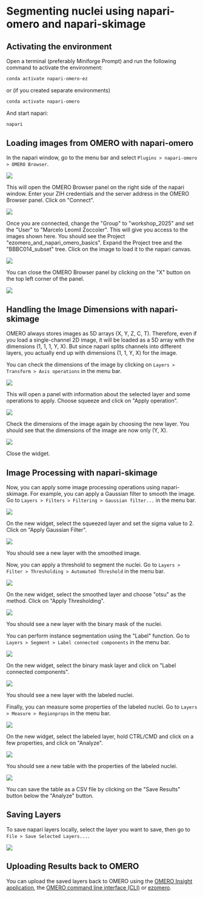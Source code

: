 # Segmenting nuclei using napari-omero and napari-skimage

## Activating the environment

Open a terminal (preferably Miniforge Prompt) and run the following command to activate the environment:

```bash
conda activate napari-omero-ez
```
or (if you created separate environments)
```bash
conda activate napari-omero
```

And start napari:

```bash
napari
```

## Loading images from OMERO with napari-omero

In the napari window, go to the menu bar and select `Plugins > napari-omero > OMERO Browser`.

![](../screenshots/napari_omero_1.png)


This will open the OMERO Browser panel on the right side of the napari window. Enter your ZIH credentials and the server address in the OMERO Browser panel. Click on "Connect".

![](../screenshots/napari_omero_2.png)

Once you are connected, change the "Group" to "workshop_2025" and set the "User" to "Marcelo Leomil Zoccoler". This will give you access to the images shown here. You should see the Project "ezomero_and_napari_omero_basics". Expand the Project tree and the "BBBC014_subset" tree. Click on the image to load it to the napari canvas.

![](../screenshots/napari_omero_3.gif)

You can close the OMERO Browser panel by clicking on the "X" button on the top left corner of the panel. 

![](../screenshots/napari_omero_4.png)


## Handling the Image Dimensions with napari-skimage

OMERO always stores images as 5D arrays (X, Y, Z, C, T). Therefore, even if you load a single-channel 2D image, it will be loaded as a 5D array with the dimensions (1, 1, 1, Y, X). But since napari splits channels into different layers, you actually end up with dimensions (1, 1, Y, X) for the image.

You can check the dimensions of the image by clicking on `Layers > Transform > Axis operations` in the menu bar. 

![](../screenshots/napari_skimage_1.png)

This will open a panel with information about the selected layer and some operations to apply. Choose squeeze and click on "Apply operation".

![](../screenshots/napari_skimage_2.png)



Check the dimensions of the image again by choosing the new layer. You should see that the dimensions of the image are now only (Y, X).

![](../screenshots/napari_skimage_3.png)

Close the widget.

## Image Processing with napari-skimage

Now, you can apply some image processing operations using napari-skimage. For example, you can apply a Gaussian filter to smooth the image. Go to `Layers > Filters > Filtering > Gaussian filter...` in the menu bar.

![](../screenshots/napari_skimage_4.png)

On the new widget, select the squeezed layer and set the sigma value to 2. Click on "Apply Gaussian Filter".

![](../screenshots/napari_skimage_5.png)

You should see a new layer with the smoothed image.

Now, you can apply a threshold to segment the nuclei. Go to `Layers > Filter > Thresholding > Automated Threshold` in the menu bar.

![](../screenshots/napari_skimage_6.png)

On the new widget, select the smoothed layer and choose "otsu" as the method. Click on "Apply Thresholding".

![](../screenshots/napari_skimage_7.png)

You should see a new layer with the binary mask of the nuclei.

You can perform instance segmentation using the "Label" function. Go to `Layers > Segment > Label connected components` in the menu bar.

![](../screenshots/napari_skimage_8.png)

On the new widget, select the binary mask layer and click on "Label connected components".

![](../screenshots/napari_skimage_9.png)

You should see a new layer with the labeled nuclei.

Finally, you can measure some properties of the labeled nuclei. Go to `Layers > Measure > Regionprops` in the menu bar.

![](../screenshots/napari_skimage_10.png)

On the new widget, select the labeled layer, hold CTRL/CMD and click on a few properties, and click on "Analyze".

![](../screenshots/napari_skimage_11.png)

You should see a new table with the properties of the labeled nuclei.

![](../screenshots/napari_skimage_12.png)

You can save the table as a CSV file by clicking on the "Save Results" button below the "Analyze" button.

## Saving Layers

To save napari layers locally, select the layer you want to save, then go to `File > Save Selected Layers...`.

![](../screenshots/napari_save_layer.png)

## Uploading Results back to OMERO

You can upload the saved layers back to OMERO using the [OMERO Insight application](https://omero-guides.readthedocs.io/en/latest/upload/docs/import-desktop-client.html), the [OMERO command line interface (CLI)](https://omero-guides.readthedocs.io/en/latest/upload/docs/import-cli.html) or [ezomero](https://ezomero.readthedocs.io/en/latest/).